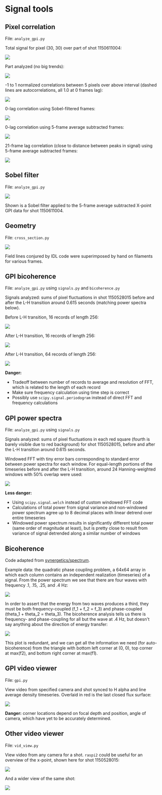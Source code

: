 Signal tools
============

Pixel correlation 
-----------------

File: `analyze_gpi.py`

Total signal for pixel (30, 30) over part of shot 1150611004:

![](http://i.imgur.com/QhM9xfQ.png)

Part analyzed (no big trends):

![](http://i.imgur.com/jwD290Q.png)

-1 to 1 normalized correlations between 5 pixels over above interval (dashed lines are autocorrelations, all 1.0 at 0 frames lag):

![](http://i.imgur.com/mOeeHuW.png)

0-lag correlation using Sobel-filtered frames:

![](http://i.imgur.com/t9HPwxE.png)

0-lag correlation using 5-frame average subtracted frames:

![](http://i.imgur.com/eeFNYp0.png)

21-frame lag correlation (close to distance between peaks in signal) using 5-frame average subtracted frames:

![](http://i.imgur.com/0pqmNk5.png)


Sobel filter
------------

File: `analyze_gpi.py`

![](http://i.imgur.com/7H6to9F.gif)

Shown is a Sobel filter applied to the 5-frame average subtracted X-point GPI data for shot 1150611004. 


Geometry
--------

File: `cross_section.py`

![](http://i.imgur.com/wZtQ5Xf.png)

Field lines conjured by IDL code were superimposed by hand on filaments for various frames.


GPI bicoherence
---------------

File: `analyze_gpi.py` using `signals.py` and `bicoherence.py`

Signals analyzed: sums of pixel fluctuations in shot 1150528015 before and after the L-H transition around 0.615 seconds (matching power spectra below).

Before L-H transition, 16 records of length 256:

![](http://i.imgur.com/xK1dqC9.jpg)

After L-H transition, 16 records of length 256:

![](http://i.imgur.com/j6jViHI.jpg)

After L-H transition, 64 records of length 256:

![](http://i.imgur.com/4pjbRc2.jpg)

__Danger:__ 
- Tradeoff between number of records to average and resolution of FFT, which is related to the length of each record
- Make sure frequency calculation using time step is correct
- Possibly use `scipy.signal.periodogram` instead of direct FFT and frequency calculations


GPI power spectra
-----------------

File: `analyze_gpi.py` using `signals.py`

Signals analyzed: sums of pixel fluctuations in each red square (fourth is barely visible due to red background) for shot 1150528015, before and after the L-H transition around 0.615 seconds.

Windowed FFT with tiny error bars corresponding to standard error between power spectra for each window. For equal-length portions of the timeseries before and after the L-H transition, around 24 Hanning-weighted windows with 50% overlap were used:

![](http://i.imgur.com/MNKgPuB.jpg)

__Less danger:__ 
- Using `scipy.signal.welch` instead of custom windowed FFT code
- Calculations of total power from signal variance and non-windowed power spectrum agree up to 8 decimal places with linear detrend over entire timeseries
- Windowed power spectrum results in significantly different total power (same order of magnitude at least), but is pretty close to result from variance of signal detrended along a similar number of windows


Bicoherence
-----------

Code adapted from [synergetics/spectrum](https://github.com/synergetics/spectrum).

Example data: the quadratic phase coupling problem, a 64x64 array in which each column contains an independent realization (timeseries) of a signal. From the power spectrum we see that there are four waves with frequency .1, .15, .25, and .4 Hz:

![](http://i.imgur.com/bZHTHz8.png)

In order to assert that the energy from two waves produces a third, they must be both frequency-coupled (f_1 + f_2 = f_3) and phase-coupled (theta_1 + theta_2 = theta_3). The bicoherence analysis tells us there is frequency- and phase-coupling for all but the wave at .4 Hz, but doesn't say anything about the direction of energy transfer: 

![](http://i.imgur.com/k9EAin0.png)

This plot is redundant, and we can get all the information we need (for auto-bicoherence) from the triangle with bottom left corner at (0, 0), top corner at max(f2), and bottom right corner at max(f1).


GPI video viewer
----------------

File: `gpi.py`

View video from specified camera and shot synced to H alpha and line average density timeseries. Overlaid in red is the last closed flux surface:

![](http://i.imgur.com/5kFql6d.png)

__Danger:__ corner locations depend on focal depth and position, angle of camera, which have yet to be accurately determined.


Other video viewer
------------------

File: `vid_view.py`

View video from any camera for a shot. `raspi2` could be useful for an overview of the x-point, shown here for shot 1150528015:

![](http://i.imgur.com/BlzayQn.gif)

And a wider view of the same shot:

![](http://i.imgur.com/7AwzWOZ.gif)
